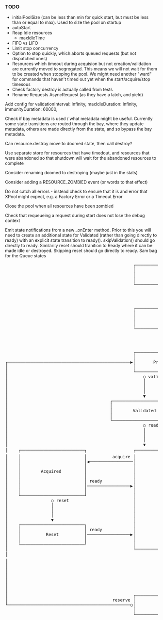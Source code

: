 ### TODO
- initialPoolSize (can be less than min for quick start, but must be less than or equal to max). Used to size the pool on startup
- autoStart
- Reap Idle resources
  - maxIdleTime
- FIFO vs LIFO
- Limit stop concurrency
- Option to stop quickly, which aborts queued requests (but not dispatched ones)
- Resources which timeout during acquision but not creation/validation are currently moved to segregated. This means we will not wait for them to be created when stopping the pool. We might need another "ward" for commands that haven't timed out yet when the start/acquire/stop timesous
- Check factory destroy is actually called from tests
- Rename Requests AsyncRequest (as they have a latch, and yield)

Add config for
  validationInterval: Infinity,
  maxIdleDuration: Infinity,
  immunityDuration: 60000,

Check if bay metadata is used / what metadata might be useful. Currently some state transitions are routed through the bay, where they update metadata, others are made directly from the state, and so bypass the bay metadata.

Can resource.destroy move to doomed state, then call destroy?

Use separate store for resources that have timedout, and resources that were abandoned so that shutdown will wait for the abandoned resources to complete

Consider renaming doomed to destroying (maybe just in the stats)

Consider adding a RESOURCE_ZOMBIED event (or words to that effect)

Do not catch all errors - instead check to ensure that it is and error that XPool might expect, e.g. a Factory Error or a Timeout Error

Close the pool when all resources have been zombied

Check that requeueing a request during start does not lose the debug context

Emit state notifications from a new _onEnter method. Prior to this you will need to create an additional state for Validated (rather than going directly to ready) with an explicit state transition to ready(). skipValidation() should go directly to ready. Similarily reset should tranition to Ready where it can be made idle or destroyed. Skipping reset should go directly to ready. Sam bag for the Queue states


<pre>
                                                  ┌─────────────────────────┐
                                                  │                         │
                                                  │           New           │
                                                  │                         │
                                                  └─────────────────────────┘
                                                               │ reserve
                                                               │
                                                               │
                                                               ▼
                                                  ┌─────────────────────────┐
                                                  │                         │
                                                  │          Empty          │
                                                  │                         │
                                                  └─────────────────────────┘
                                                               ○ provision
                                                               │
                                                               │
                                                               ▼
                                                  ┌─────────────────────────┐
                                                  │                         │
┌────────────────────────────────────────────────▶│       Provisioned       │
│                                                 │                         │
│                                                 └─────────────────────────┘
│                                                     ○ validate        │ ready
│                                                     │                 │
│                                                     │                 │
│                                                     │                 │                       ┌──────────────────────────────────────────────────────────────────────────────────┐
│                                                     ▼                 │                       │                                                                                  │
│                                        ┌─────────────────────────┐    │                       │                           Empty, Provisioned, Acquired                           │
│                                        │                         │    │                       │                                                                                  │
│                                        │        Validated        │    │                       └──────────────────────────────────────────────────────────────────────────────────┘
│                                        │                         │    │                                    │ timeout                    │ error                     │ abandon
│                                        └─────────────────────────┘    │                                    │                            │                           │
│                                                     ○ ready           │                                    │                            │                           │
│                                                     │                 │                                    │                            │                           │
│                                                     │                 │                                    ▼                            │                           ▼
│                                                     │                 │                       ┌─────────────────────────┐               │              ┌─────────────────────────┐
│                                                     ▼                 ▼                       │                         │               │              │                         │
│    ┌─────────────────────────┐                  ┌─────────────────────────┐                   │   Segregated &#x231B;   │               │              │   Abandoned &#x231B;    │
│    │                         │          acquire │                         │                   │                         │               │              │                         │
│    │                         │◀─────────────────│                         │                   └─────────────────────────┘               │              └─────────────────────────┘
│    │                         │                  │                         │                                │ destroy                    │                           │ destroy
│    │        Acquired         │                  │                         │                                │                            │                           │
│    │                         │                  │                         │                                │                            │                           │
│    │                         │ ready            │                         │                                │                            │                           │
│    │                         │─────────────────▶│                         │                                ▼                            ▼                           ▼
│    │                         │                  │                         │                   ┌──────────────────────────────────────────────────────────────────────────────────┐
│    └─────────────────────────┘                  │                         │ destroy           │                                                                                  │
│                 ○ reset                         │          Ready          │──────────────────▶│                                      Doomed                                      │
│                 │                               │                         │                   │                                                                                  │
│                 │                               │                         │                   └──────────────────────────────────────────────────────────────────────────────────┘
│                 │                               │                         │                                ○ success                   │ timeout                    │ error
│                 ▼                               │                         │                                │                           │                            │
│    ┌─────────────────────────┐                  │                         │                                │                           │                            │
│    │                         │ ready            │                         │                                │                           │                            │
│    │          Reset          │─────────────────▶│                         │                                │                           │                            │
│    │                         │                  │                         │                                │                           ▼                            │
│    └─────────────────────────┘                  │                         │                                │              ┌─────────────────────────┐               │
│                                                 └─────────────────────────┘                                │      success │                         │ error         │
│                                                              │ release                                     │◀─────────────│   Segregated &#x231B;   │─────────────▶ │
│                                                              │                                             │              │                         │               │
│                                                              │                                             │              └─────────────────────────┘               │
│                                                              │                                             │                                                        │
│                                                              │                                             │                                                        │
│                                                              │                                             │                                                        │
│                                                              │                                             │                                                        │
│                                                              ▼                                             ▼                                                        ▼
│                                                 ┌─────────────────────────┐                   ╔═════════════════════════╗                              ╔═════════════════════════╗
│                                         reserve │                         │                   ║                         ║                              ║                         ║
└────────────────────────────────────────────────○│          Idle           │                   ║        Destroyed        ║                              ║         Zombie          ║
                                                  │                         │                   ║                         ║                              ║                         ║
                                                  └─────────────────────────┘                   ╚═════════════════════════╝                              ╚═════════════════════════╝
</pre>
